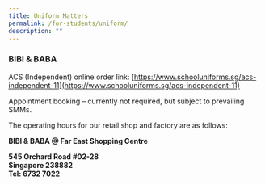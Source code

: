 ```yaml
---
title: Uniform Matters
permalink: /for-students/uniform/
description: ""
---
```

### BIBI & BABA

ACS (Independent) online order link: [https://www.schooluniforms.sg/acs-independent-11](https://www.schooluniforms.sg/acs-independent-11)

Appointment booking – currently not required, but subject to prevailing SMMs.

The operating hours for our retail shop and factory are as follows:

**BIBI & BABA @ Far East Shopping Centre**

**545 Orchard Road #02-28** <br>
**Singapore 238882**  <br>
**Tel: 6732 7022**
